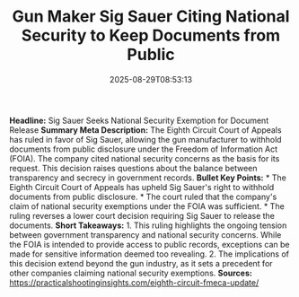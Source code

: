 ﻿---
title: "Gun Maker Sig Sauer Citing National Security to Keep Documents from Public"
date: "2025-08-29T08:53:13"
category: "Markets"
summary: ""
slug: "gun maker sig sauer citing national security to keep documen"
source_urls:
  - "https://practicalshootinginsights.com/eighth-circuit-fmeca-update/"
seo:
  title: "Gun Maker Sig Sauer Citing National Security to Keep Documents from Public | Hash n Hedge"
  description: ""
  keywords: ["news", "markets", "brief"]
---
**Headline:** Sig Sauer Seeks National Security Exemption for Document Release  **Summary Meta Description:** The Eighth Circuit Court of Appeals has ruled in favor of Sig Sauer, allowing the gun manufacturer to withhold documents from public disclosure under the Freedom of Information Act (FOIA). The company cited national security concerns as the basis for its request. This decision raises questions about the balance between transparency and secrecy in government records.  **Bullet Key Points:**  * The Eighth Circuit Court of Appeals has upheld Sig Sauer's right to withhold documents from public disclosure. * The court ruled that the company's claim of national security exemptions under the FOIA was sufficient. * The ruling reverses a lower court decision requiring Sig Sauer to release the documents.  **Short Takeaways:**  1. This ruling highlights the ongoing tension between government transparency and national security concerns. While the FOIA is intended to provide access to public records, exceptions can be made for sensitive information deemed too revealing. 2. The implications of this decision extend beyond the gun industry, as it sets a precedent for other companies claiming national security exemptions.  **Sources:** https://practicalshootinginsights.com/eighth-circuit-fmeca-update/ 
